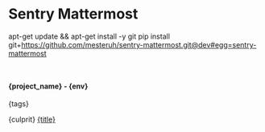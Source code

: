 # Sentry Mattermost

apt-get update && apt-get install -y git
pip install git+https://github.com/mesteruh/sentry-mattermost.git@dev#egg=sentry-mattermost
```


```
#### {project_name} - {env}
{tags}

{culprit}
[{title}]({link})
```
